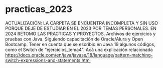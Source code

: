 # practicas_2023
ACTUALIZACIÓN: LA CARPETA SE ENCUENTRA INCOMPLETA Y SIN USO PORQUE DEJE DE ESTUDIAR EN EL 2023 POR TEMAS PERSONALES. EN 2024 RETOMO LAS PRACTICAS Y PROYECTOS.
Archivos de ejercicios y pruebas con Java. Siguiendo capacitación de Oracle/Alura y Open Bootcamp.
Tener en cuenta que se escribio en Java 19 algunos códigos, como el Switch de "ejercicios_tema4". 
Acá una explicación relacionada https://docs.oracle.com/en/java/javase/18/language/pattern-matching-switch-expressions-and-statements.html

